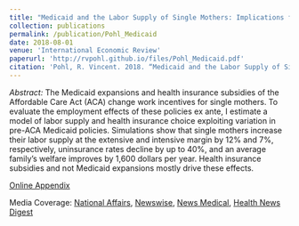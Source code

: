 ```yaml
---
title: "Medicaid and the Labor Supply of Single Mothers: Implications for Health Care Reform"
collection: publications
permalink: /publication/Pohl_Medicaid
date: 2018-08-01
venue: 'International Economic Review'
paperurl: 'http://rvpohl.github.io/files/Pohl_Medicaid.pdf'
citation: 'Pohl, R. Vincent. 2018. “Medicaid and the Labor Supply of Single Mothers: Implications for Health Care Reform.” <i>International Economic Review</i> 59(3), 1283–1313.'
---
```


<i>Abstract:</i> The Medicaid expansions and health insurance subsidies of the Affordable Care Act (ACA) change work incentives for single mothers. To evaluate the employment effects of these policies ex ante, I estimate a model of labor supply and health insurance choice exploiting variation in pre-ACA Medicaid policies. Simulations show that single mothers increase their labor supply at the extensive and intensive margin by 12% and 7%, respectively, uninsurance rates decline by up to 40%, and an average family’s welfare improves by 1,600 dollars per year. Health insurance subsidies and not Medicaid expansions mostly drive these effects.

[Online Appendix](http://rvpohl.github.io/files/Pohl_Medicaid_App.pdf)

Media Coverage: [National Affairs](https://nationalaffairs.com/blog/detail/findings-a-daily-roundup/sick-system), [Newswise](https://www.newswise.com/articles/affordable-care-act-puts-single-mothers-to-work), [News Medical](https://www.news-medical.net/news/20180817/Single-mothers-work-more-when-government-provides-better-health-insurance-says-research.aspx), [Health News Digest](http://www.healthnewsdigest.com/news/Women_s_Health_260/Affordable-Care-Act-Puts-Single-Mothers-to-Work.shtml)
